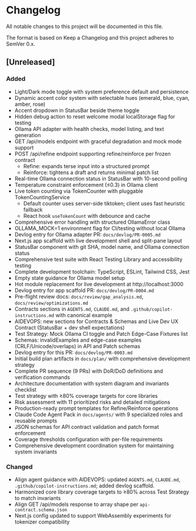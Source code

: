 # Changelog

All notable changes to this project will be documented in this file.

The format is based on Keep a Changelog and this project adheres to SemVer 0.x.

## [Unreleased]
### Added
- Light/Dark mode toggle with system preference default and persistence
- Dynamic accent color system with selectable hues (emerald, blue, cyan, amber, rose)
- Accent dropdown in StatusBar beside theme toggle
- Hidden debug action to reset welcome modal localStorage flag for testing
- Ollama API adapter with health checks, model listing, and text generation
- GET /api/models endpoint with graceful degradation and mock mode support
- POST /api/refine endpoint supporting refine/reinforce per frozen contract
  - Refine: expands terse input into a structured prompt
  - Reinforce: tightens a draft and returns minimal patch list
- Real-time Ollama connection status in StatusBar with 10-second polling
- Temperature constraint enforcement (≤0.3) in Ollama client
- Live token counting via TokenCounter with pluggable TokenCountingService
  - Default counter uses server-side tiktoken; client uses fast heuristic fallback
  - React hook `useTokenCount` with debounce and cache
- Comprehensive error handling with structured OllamaError class
- OLLAMA_MOCK=1 environment flag for CI/testing without local Ollama
- Devlog entry for Ollama adapter PR: `docs/devlog/PR-0005.md`
- Next.js app scaffold with live development shell and split-pane layout
- StatusBar component with git SHA, model name, and Ollama connection status
- Comprehensive test suite with React Testing Library and accessibility testing
- Complete development toolchain: TypeScript, ESLint, Tailwind CSS, Jest
- Empty state guidance for Ollama model setup
- Hot module replacement for live development at http://localhost:3000
- Devlog entry for app scaffold PR: `docs/devlog/PR-0004.md`
- Pre-flight review docs: `docs/review/gap_analysis.md`, `docs/review/optimizations.md`
- Contracts sections in `AGENTS.md`, `CLAUDE.md`, and `.github/copilot-instructions.md` with canonical example
- AIDEVOPS: new sections for Contracts & Schemas and Live Dev UX Contract (StatusBar + dev shell expectations)
- Test Strategy: Mock Ollama CI toggle and Patch Edge-Case Fixtures list
- Schemas: invalidExamples and edge-case examples (CRLF/Unicode/overlaps) in API and Patch schemas
- Devlog entry for this PR: `docs/devlog/PR-0003.md`
- Initial build plan artifacts in `docs/plan/` with comprehensive development strategy
- Complete PR sequence (9 PRs) with DoR/DoD definitions and verification commands  
- Architecture documentation with system diagram and invariants checklist
- Test strategy with ≥80% coverage targets for core libraries
- Risk assessment with 11 prioritized risks and detailed mitigations
- Production-ready prompt templates for Refine/Reinforce operations
- Claude Code Agent Pack in `docs/agents/` with 9 specialized roles and reusable prompts
- JSON schemas for API contract validation and patch format enforcement
- Coverage thresholds configuration with per-file requirements
- Comprehensive development coordination system for maintaining system invariants

### Changed
- Align agent guidance with AIDEVOPS: updated `AGENTS.md`, `CLAUDE.md`, `.github/copilot-instructions.md`; added devlog scaffold.
- Harmonized core library coverage targets to ≥80% across Test Strategy to match invariants
- Align GET /api/models response to array shape per `api-contract.schema.json`
- Next.js config updated to support WebAssembly experiments for tokenizer compatibility

